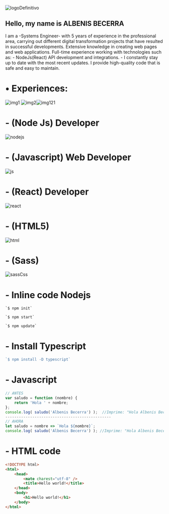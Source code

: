 ![logoDefinitivo](https://github.com/Alvenisj/Alvenisj/assets/58892711/fd4708a5-f03d-41a9-80bc-342dc138f8ea)
## Hello, my name is  ALBENIS BECERRA
  I am a -Systems Engineer- with 5 years of experience in the professional area, carrying out different digital transformation projects that have resulted in successful developments. Extensive knowledge in creating web pages and web applications. Full-time experience working with technologies such as: - NodeJs(React) API development and integrations. - I constantly stay up to date with the most recent updates. I provide high-quality code that is safe and easy to maintain.
#  &bull; **Experiences:**
![img1](https://github.com/Alvenisj/Alvenisj/assets/58892711/e0e33078-da75-450a-96a6-36f274036c15) ![img2](https://github.com/Alvenisj/Alvenisj/assets/58892711/f6903325-5895-40bf-9226-f3816f2cd8be)![img121](https://github.com/Alvenisj/Alvenisj/assets/58892711/080c5b1c-5655-4a64-9817-d0bf5923d531)
#  - **(Node Js) Developer**
![nodejs](https://github.com/Alvenisj/Alvenisj/assets/58892711/9c3519a9-c769-4940-8c53-22996013805b)
#  - **(Javascript) Web Developer**
![js](https://github.com/Alvenisj/Alvenisj/assets/58892711/15d94729-48d7-46bd-a040-46a90ddbaf0a)

#  - **(React) Developer**
![react](https://github.com/Alvenisj/Alvenisj/assets/58892711/e857c404-c708-4a36-918c-f708fe093a77)
#  - **(HTML5)**
![html](https://github.com/Alvenisj/Alvenisj/assets/58892711/8d7e8a35-8a0b-4def-b3c0-f8fc24612a7d)
#  - **(Sass)**
![sassCss](https://github.com/Alvenisj/Alvenisj/assets/58892711/9410cc0f-dc2a-4659-8ccd-09c31946955d)

#  - **Inline code Nodejs**
``` Node Js
`$ npm init`

`$ npm start`

`$ npm update`

```

#  - **Install Typescript**
``` Typescript
`$ npm install -D typescript`
```

#  - **Javascript**
```javascript
// ANTES
var saludo = function (nombre) {
	return 'Hola ' + nombre;
};
console.log( saludo('Albenis Becerra') );  //Imprime: "Hola Albenis Becerra"
-----------------------------------------------
// AHORA
let saludo = nombre => `Hola ${nombre}`;
console.log( saludo('Albenis Becerra') ); //Imprime: "Hola Albenis Becerra"
```

#  - **HTML code**
```html
<!DOCTYPE html>
<html>
    <head>
        <mate charest="utf-8" />
        <title>Hello world!</title>
    </head>
    <body>
        <h1>Hello world!</h1>
    </body>
</html>
```
